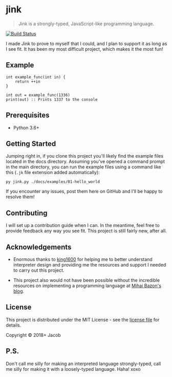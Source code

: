 # jink

> Jink is a strongly-typed, JavaScript-like programming language.

[![Build Status](https://travis-ci.org/Jacob-Noah/jink.svg?branch=master)](https://travis-ci.org/Jacob-Noah/jink)

I made Jink to prove to myself that I could, and I plan to support it as long as I see fit. It has been my most difficult project, which makes it the most fun!

## Example

```jink
int example_func(int in) {
    return ++in
}

int out = example_func(1336)
print(out) :: Prints 1337 to the console
```

## Prerequisites

* Python 3.6+

## Getting Started

Jumping right in, if you clone this project you'll likely find the example files located in the docs directory. Assuming you've opened a command prompt in the main directory, you can run the example files using a command like this (`.jk` file extension added automatically):

```
py jink.py ./docs/examples/01-hello_world
```

If you encounter any issues, post them here on GitHub and I'll be happy to resolve them!

## Contributing

I will set up a contribution guide when I can. In the meantime, feel free to provide feedback any way you see fit. This project is still fairly new, after all.

## Acknowledgements

* Enormous thanks to [king1600](https://github.com/king1600) for helping me to better understand interpreter design and providing me the resources and support I needed to carry out this project.

* This project also would not have been possible without the incredible resources on implementing a programming language at [Mihai Bazon's blog](http://lisperator.net).

## License

This project is distributed under the MIT License - see the [license file](LICENSE) for details.

Copyright © 2018+ Jacob

## P.S.

Don't call me silly for making an interpreted language strongly-typed, call me silly for making it with a loosely-typed language. Haha! xoxo